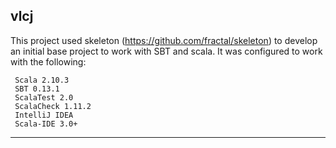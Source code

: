 vlcj 
------------

This project used skeleton (https://github.com/fractal/skeleton) to develop an initial base project to work with SBT and scala. It was configured to work with the following:

     Scala 2.10.3
     SBT 0.13.1
     ScalaTest 2.0
     ScalaCheck 1.11.2
     IntelliJ IDEA 
     Scala-IDE 3.0+

_______________


